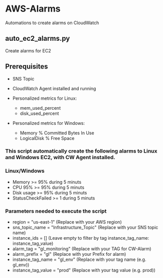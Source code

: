 # AWS-Alarms
Automations to create alarms on CloudWatch

## auto_ec2_alarms.py
Create alarms for EC2

## Prerequisites
- SNS Topic
- CloudWatch Agent installed and running
- Personalized metrics for Linux:
  - mem_used_percent
  - disk_used_percent

- Personalized metrics for Windows:
  - Memory % Committed Bytes In Use
  - LogicalDisk % Free Space

### This script automatically create the following alarms to Linux and Windows EC2, with CW Agent installed.

### Linux/Windows
- Memory >= 95% during 5 minuts
- CPU 95% >= 95% during 5 minuts
- Disk usage >= 95% during 5 minuts
- StatusCheckFailed >= 1 during 5 minuts

### Parameters needed to execute the script
- region = "us-east-1" (Replace with your AWS region)
- sns_topic_name = "Infrastructure_Topic" (Replace with your SNS topic name)
- instance_ids = [] (Leave empty to filter by tag instance_tag_name: instance_tag_value)
- alarm_tag = "gl_monitoring" (Replace with your TAG for CW-Alarm)
- alarm_prefix = "gl" (Replace with your Prefix for alarm)
- instance_tag_name = "gl_env" (Replace with your tag name (e.g. gl_env))
- instance_tag_value = "prod" (Replace with your tag value (e.g. prod))